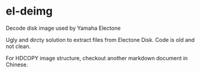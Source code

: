 # el-deimg
Decode disk image used by Yamaha Electone

Ugly and dircty solution to extract files from Electone Disk.
Code is old and not clean.

For HDCOPY image structure, checkout another markdown document in Chinese.
